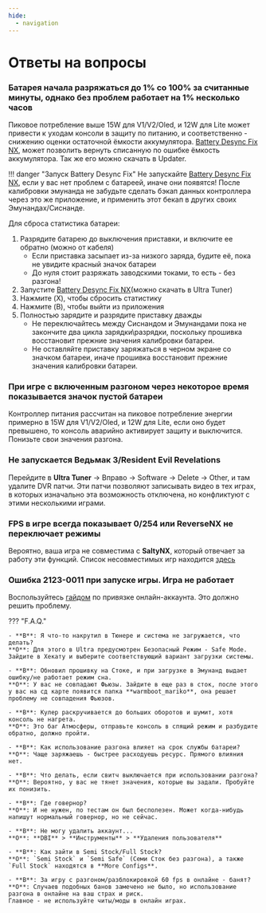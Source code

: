 ```yaml
---
hide:
  - navigation
---
```

# Ответы на вопросы

### **Батарея начала разряжаться до 1% со 100% за считанные минуты, однако без проблем работает на 1% несколько часов**
Пиковое потребление выше 15W для V1/V2/Oled, и 12W для Lite может привести к уходам консоли в защиту по питанию, и соответственно - снижению оценки остаточной ёмкости аккумулятора. [Battery Desync Fix NX](https://github.com/CTCaer/battery_desync_fix_nx), может позволить вернуть списанную по ошибке ёмкость аккумулятора. Так же его можно скачать в Updater.

!!! danger "Запуск Battery Desync Fix"
    Не запускайте [Battery Desync Fix NX](https://github.com/CTCaer/battery_desync_fix_nx), если у вас нет проблем с батареей, иначе они появятся! После калибровки эмунанда не забудьте сделать бэкап данных контроллера через это же приложение, и применить этот бекап в других своих Эмунандах/Сиснанде.

Для сброса статистика батареи:
1. Разрядите батарею до выключения приставки, и включите ее обратно (можно от кабеля)
   * Если приставка засыпает из-за низкого заряда, будите её, пока не увидите красный значок батареи
   * До нуля стоит разряжать заводскими токами, то есть - без разгона!
2. Запустите [Battery Desync Fix NX](https://github.com/CTCaer/battery_desync_fix_nx)(можно скачать в Ultra Tuner)
3. Нажмите (X), чтобы сбросить статистику
4. Нажмите (B), чтобы выйти из приложения 
5. Полностью зарядите и разрядите приставку дважды
   * Не переключайтесь между Сиснандом и Эмунандами пока не закончите два цикла зарядки\разрядки, поскольку прошивка восстановит прежние значения калибровки батареи.
   * Не оставляйте приставку заряжаться в черном экране со значком батареи, иначе прошивка восстановит прежние значения калибровки батареи.


### **При игре с включенным разгоном через некоторое время показывается значок пустой батареи**
Контроллер питания рассчитан на пиковое потребление энергии примерно в 15W для V1/V2/Oled, и 12W для Lite, если оно будет превышено, то консоль аварийно активирует защиту и выключится. Понизьте свои значения разгона. 


### **Не запускается Ведьмак 3/Resident Evil Revelations**
Перейдите в **Ultra Tuner** -> Вправо -> Software -> Delete -> Other, и там удалите DVR патчи. Эти патчи позволяют записывать видео в тех играх, в которых изначально эта возможность отключена, но конфликтуют с этими несколькими играми.


### **FPS в игре всегда показывает 0/254 или ReverseNX не переключает режимы**
Вероятно, ваша игра не совместима с **SaltyNX**, который отвечает за работу эти функций. Список несовместимых игр находится [здесь](https://github.com/masagrator/SaltyNX#list-of-titles-not-compatible-with-pluginspatches)

### **Ошибка 2123-0011 при запуске игры. Игра не работает**
Воспользуйтесь [гайдом](../useful_guides/linkalho_nnid.md) по привязке онлайн-аккаунта. Это должно решить проблему.

??? "F.A.Q."

    - **В**: Я что-то накрутил в Тюнере и система не загружается, что делать?            
    **О**: Для этого в Ultra предусмотрен Безопасный Режим - Safe Mode. Зайдите в Хекату и выберите соответствующий вариант загрузки системы.
    
    - **В**: Обновил прошивку на Стоке, и при загрузке в Эмунанд выдает ошибку/не работает режим сна.            
    **О**: У вас не совпадают Фьюзы. Зайдите в еще раз в сток, после этого у вас на сд карте появится папка **warmboot_mariko**, она решает проблему не совпадения Фьюзов.
    
    - **В**: Кулер раскручивается до больших оборотов и шумит, хотя консоль не нагрета.            
    **О**: Это баг Атмосферы, отправьте консоль в спящий режим и разбудите обратно, должно пройти.
    
    - **В**: Как использование разгона влияет на срок службы батареи?            
    **О**: Чаще заряжаешь - быстрее расходуешь ресурс. Прямого влияния нет. 
    
    - **В**: Что делать, если свитч выключается при использовании разгона?            
    **О**: Вероятно, у вас не тянет значения, которые вы задали. Пробуйте их понизить.
    
    - **В**: Где говернор?            
    **О**: И не нужен, по тестам он был бесполезен. Может когда-нибудь напишут нормальный говернор, но не сейчас.
    
    - **В**: Не могу удалить аккаунт...            
    **О**: **DBI** > **Инструменты** > **Удаления пользователя**
    
    - **В**: Как зайти в Semi Stock/Full Stock?            
    **О**: `Semi Stock` и `Semi Safe` (Семи Сток без разгона), а также `Full Stock` находятся в **More Configs**.
    
    - **В**: За игру с разгоном/разблокировкой 60 fps в онлайне - банят?            
    **О**: Случаев подобных банов замечено не было, но использование разгона в онлайне на ваш страх и риск.            
    Главное - не используйте читы/моды в онлайн играх.